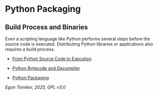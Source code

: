 # Python Packaging 

## Build Process and Binaries

Even a scripting language like Python performs several steps before the source 
code is executed.
Distributing Python libraries or applications also requires a build process.

* [From Python Source Code to Execution](build-steps/README.md)

* [Python Bytecode and Decompiler](bytecode/)

* [Python Packaging](packaging/)


*Egon Teiniker, 2025, GPL v3.0*